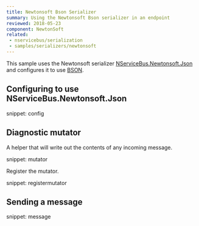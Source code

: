 ```yaml
---
title: Newtonsoft Bson Serializer
summary: Using the Newtonsoft Bson serializer in an endpoint
reviewed: 2018-05-23
component: NewtonSoft
related:
 - nservicebus/serialization
 - samples/serializers/newtonsoft
---
```


This sample uses the Newtonsoft serializer [NServiceBus.Newtonsoft.Json](https://github.com/Particular/NServiceBus.Newtonsoft.Json) and configures it to use [BSON](http://bsonspec.org/).


## Configuring to use NServiceBus.Newtonsoft.Json

snippet: config


## Diagnostic mutator

A helper that will write out the contents of any incoming message.

snippet: mutator

Register the mutator.

snippet: registermutator


## Sending a message

snippet: message
